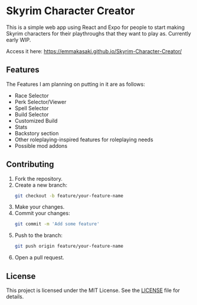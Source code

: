 # Skyrim Character Creator

This is a simple web app using React and Expo for people to start making  Skyrim characters for their playthroughs that they want to play as. Currently early WIP.

Access it here: https://emmakasaki.github.io/Skyrim-Character-Creator/

## Features

The Features I am planning on putting in it are as follows:
- Race Selector
- Perk Selector/Viewer
- Spell Selector
- Build Selector
- Customized Build
- Stats
- Backstory section
- Other roleplaying-inspired features for roleplaying needs
- Possible mod addons

## Contributing

1. Fork the repository.
2. Create a new branch:
    ```sh
    git checkout -b feature/your-feature-name
    ```
3. Make your changes.
4. Commit your changes:
    ```sh
    git commit -m 'Add some feature'
    ```
5. Push to the branch:
    ```sh
    git push origin feature/your-feature-name
    ```
6. Open a pull request.

## License

This project is licensed under the MIT License. See the [LICENSE](LICENSE) file for details.
